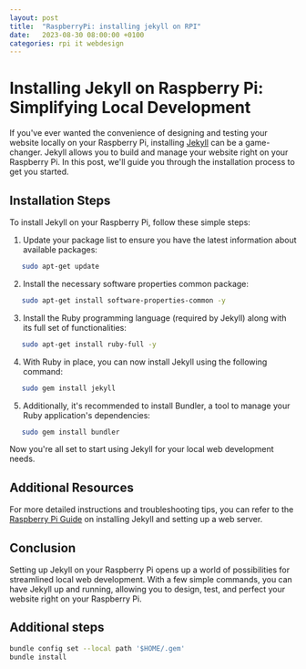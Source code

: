 ```yaml
---
layout: post
title:  "RaspberryPi: installing jekyll on RPI"
date:   2023-08-30 08:00:00 +0100
categories: rpi it webdesign 
---
```


# Installing Jekyll on Raspberry Pi: Simplifying Local Development

If you've ever wanted the convenience of designing and testing your website locally on your Raspberry Pi, installing [Jekyll](https://jekyllrb.com/) can be a game-changer. Jekyll allows you to build and manage your website right on your Raspberry Pi. In this post, we'll guide you through the installation process to get you started.

## Installation Steps

To install Jekyll on your Raspberry Pi, follow these simple steps:

1. Update your package list to ensure you have the latest information about available packages:
 ```bash
    sudo apt-get update
 ```

2. Install the necessary software properties common package:
 ```bash
    sudo apt-get install software-properties-common -y
 ```

3. Install the Ruby programming language (required by Jekyll) along with its full set of functionalities:
 ```bash
    sudo apt-get install ruby-full -y
 ```

4. With Ruby in place, you can now install Jekyll using the following command:
 ```bash
    sudo gem install jekyll
 ```

5. Additionally, it's recommended to install Bundler, a tool to manage your Ruby application's dependencies:
 ```bash
    sudo gem install bundler
 ```

Now you're all set to start using Jekyll for your local web development needs.

## Additional Resources

For more detailed instructions and troubleshooting tips, you can refer to the [Raspberry Pi Guide](https://raspberrypi-guide.github.io/other/installing-jekyll-webserver) on installing Jekyll and setting up a web server.

## Conclusion

Setting up Jekyll on your Raspberry Pi opens up a world of possibilities for streamlined local web development. With a few simple commands, you can have Jekyll up and running, allowing you to design, test, and perfect your website right on your Raspberry Pi.

## Additional steps
```bash
bundle config set --local path '$HOME/.gem'
bundle install
```